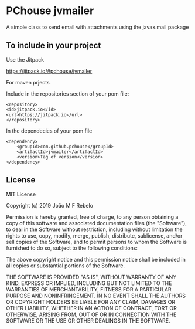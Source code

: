 # PChouse jvmailer

A simple class to send email with attachments using the javax.mail package 
    


## To include in your project

Use the Jitpack

https://jitpack.io/#pchouse/jvmailer

For maven prjects

Include in the repositories section of your pom file:

    <repository>
	<id>jitpack.io</id>
	<url>https://jitpack.io</url>
    </repository>

In the dependecies of your pom file

    <dependency>
        <groupId>com.github.pchouse</groupId>
        <artifactId>jvmailer</artifactId>
        <version>Tag of version</version>
    </dependency>


## License

MIT License

Copyright (c) 2019 João M F Rebelo

 Permission is hereby granted, free of charge, to any person obtaining a copy
 of this software and associated documentation files (the "Software"), to deal
 in the Software without restriction, including without limitation the rights
 to use, copy, modify, merge, publish, distribute, sublicense, and/or sell
 copies of the Software, and to permit persons to whom the Software is
 furnished to do so, subject to the following conditions:

 The above copyright notice and this permission notice shall be included in
 all copies or substantial portions of the Software.

 THE SOFTWARE IS PROVIDED "AS IS", WITHOUT WARRANTY OF ANY KIND, EXPRESS OR
 IMPLIED, INCLUDING BUT NOT LIMITED TO THE WARRANTIES OF MERCHANTABILITY,
 FITNESS FOR A PARTICULAR PURPOSE AND NONINFRINGEMENT. IN NO EVENT SHALL THE
 AUTHORS OR COPYRIGHT HOLDERS BE LIABLE FOR ANY CLAIM, DAMAGES OR OTHER
 LIABILITY, WHETHER IN AN ACTION OF CONTRACT, TORT OR OTHERWISE, ARISING FROM,
 OUT OF OR IN CONNECTION WITH THE SOFTWARE OR THE USE OR OTHER DEALINGS IN
 THE SOFTWARE.
